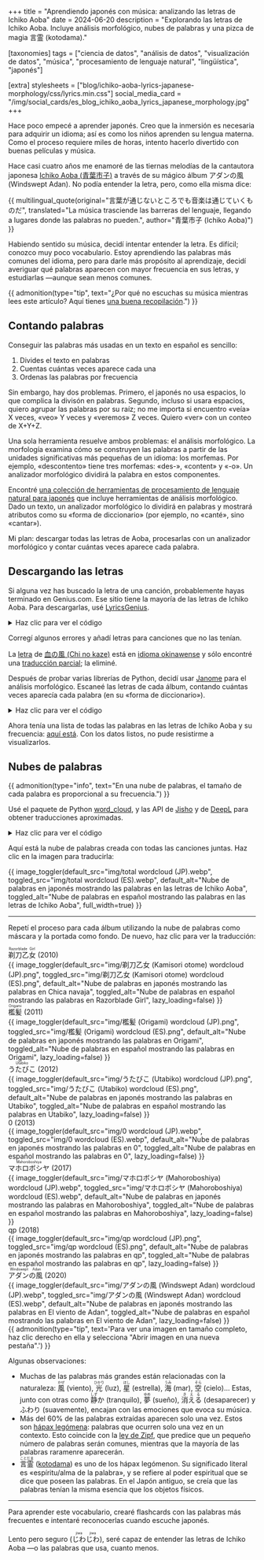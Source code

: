 +++
title = "Aprendiendo japonés con música: analizando las letras de Ichiko Aoba"
date = 2024-06-20
description = "Explorando las letras de Ichiko Aoba. Incluye análisis morfológico, nubes de palabras y una pizca de magia 言霊 (kotodama)."

[taxonomies]
tags = ["ciencia de datos", "análisis de datos", "visualización de datos", "música", "procesamiento de lenguaje natural", "lingüística", "japonés"]

[extra]
stylesheets = ["blog/ichiko-aoba-lyrics-japanese-morphology/css/lyrics.min.css"]
social_media_card = "/img/social_cards/es_blog_ichiko_aoba_lyrics_japanese_morphology.jpg"
+++

Hace poco empecé a aprender japonés. Creo que la inmersión es necesaria para adquirir un idioma; así es como los niños aprenden su lengua materna. Como el proceso requiere miles de horas, intento hacerlo divertido con buenas películas y música.

Hace casi cuatro años me enamoré de las tiernas melodías de la cantautora japonesa [Ichiko Aoba (<ruby>青葉市子</ruby>)](https://ichikoaoba.com/) a través de su mágico álbum <nobr><ruby>アダンの風</ruby></nobr> (Windswept Adan). No podía entender la letra, pero, como ella misma dice:

{{ multilingual_quote(original="言葉が通じないところでも音楽は通じていくものだ", translated="La música trasciende las barreras del lenguaje, llegando a lugares donde las palabras no pueden.", author="<ruby>青葉市子</ruby> (Ichiko Aoba)") }}

Habiendo sentido su música, decidí intentar entender la letra. Es difícil; conozco muy poco vocabulario. Estoy aprendiendo las palabras más comunes del idioma, pero para darle más propósito al aprendizaje, decidí averiguar qué palabras aparecen con mayor frecuencia en sus letras, y estudiarlas —aunque sean menos comunes.

{{ admonition(type="tip", text="¿Por qué no escuchas su música mientras lees este artículo? Aquí tienes [una buena recopilación](https://www.youtube.com/watch?v=ZezziAruUwg).") }}

## Contando palabras

Conseguir las palabras más usadas en un texto en español es sencillo:

1. Divides el texto en palabras
2. Cuentas cuántas veces aparece cada una
3. Ordenas las palabras por frecuencia

Sin embargo, hay dos problemas. Primero, el japonés no usa espacios, lo que complica la divisón en palabras. Segundo, incluso si usara espacios, quiero agrupar las palabras por su raíz; no me importa si encuentro «veía» X veces, «veo» Y veces y «veremos» Z veces. Quiero «ver» con un conteo de X+Y+Z.

Una sola herramienta resuelve ambos problemas: el análisis morfológico. La morfología examina cómo se construyen las palabras a partir de las unidades significativas más pequeñas de un idioma: los morfemas. Por ejemplo, «descontento» tiene tres morfemas: «des-», «content» y «-o». Un analizador morfológico dividirá la palabra en estos componentes.

Encontré [una colección de herramientas de procesamiento de lenguaje natural para japonés](https://github.com/taishi-i/awesome-japanese-nlp-resources) que incluye herramientas de análisis morfológico. Dado un texto, un analizador morfológico lo dividirá en palabras y mostrará atributos como su «forma de diccionario» (por ejemplo, no «canté», sino «cantar»).

Mi plan: descargar todas las letras de Aoba, procesarlas con un analizador morfológico y contar cuántas veces aparece cada palabra.

## Descargando las letras

Si alguna vez has buscado la letra de una canción, probablemente hayas terminado en Genius.com. Ese sitio tiene la mayoría de las letras de Ichiko Aoba. Para descargarlas, usé [LyricsGenius](https://github.com/xathon/LyricsGenius).

<details>
<summary>Haz clic para ver el código</summary>

```python
# Using a fork of LyricsGenius with a bug fix: https://github.com/xathon/LyricsGenius
# pip install git+https://github.com/xathon/LyricsGenius.git
from collections import Counter
from pathlib import Path

import dango
import deepl
import lyricsgenius
import requests
from janome.tokenizer import Tokenizer
from wordcloud import WordCloud


token = "my_genius_api_token"  # Create an account and visit https://genius.com/api-clients
genius = lyricsgenius.Genius(token)

# Configuration.
genius.remove_section_headers = True
genius.excluded_terms = ["(English Translation)"]


def get_lyrics_filename(album_name):
    return f"lyrics_{album_name}.txt"


artist_name = "青葉市子 (Ichiko Aoba)"

# All her albums except a soundtrack (Amiko) and a field recording album (鮎川のしづく [Ayukawa no shizuku]).
albums = [
    "剃刀乙女 (Kamisori otome)",  # 2010
    "檻髪 (Origami)",  # 2011
    "うたびこ (Utabiko)",  # 2012
    "0",  # 2013
    "マホロボシヤ (Mahoroboshiya)",  # 2017
    "qp",  # 2018
    "アダンの風 (Windswept Adan)",  # 2020
]

for album in albums:
    filename = get_lyrics_filename(album)
    # Avoid re-downloading.
    if Path(filename).is_file():
        continue
    album = genius.search_album(album, artist_name)
    album.save_lyrics(extension="txt", sanitize=False, filename=filename)
```

</details>

Corregí algunos errores y añadí letras para canciones que no las tenían.

La [letra](https://genius.com/Ichiko-aoba-chi-no-kaze-lyrics) de [<ruby>血の風</ruby> (Chi no kaze)](https://www.youtube.com/watch?v=inTS9P7yHfA) está en [idioma okinawense](https://es.wikipedia.org/wiki/Idioma_okinawense) y sólo encontré una [traducción parcial](https://note.com/24k/n/n3ab88f856fa0); la eliminé.

Después de probar varias librerías de Python, decidí usar [Janome](https://github.com/mocobeta/janome) para el análisis morfológico. Escaneé las letras de cada álbum, contando cuántas veces aparecía cada palabra (en su «forma de diccionario»).

<details>
<summary>Haz clic para ver el código</summary>

```python
def read_lyrics_from_file(filename):
    with open(filename, "r", encoding="utf-8") as file:
        album_lyrics = file.read()
    return album_lyrics


def analyse_lyrics(text):
    # docs: https://mocobeta.github.io/janome/api/janome.html#janome.tokenizer.Token
    # Each Token object has the following attributes:
    # - surface: the word as it appears in the text
    # - part_of_speech: the part of speech of the word, which can be a compound value like "動詞,自立,*,*"
    # - infl_type: the type of inflection of the word (e.g., "五段・ラ行" for a verb)
    # - infl_form: the form of inflection of the word (e.g., "連用形" for a verb in the continuous form)
    # - base_form: the word in its dictionary/base form (e.g., "行く" for the verb "行った")
    # - reading: the reading of the word in katakana
    # - phonetic: the phonetic representation of the word in katakana
    excluded_pos = [
        "助詞",  # particles
        "記号",  # symbols
        "助動詞",  # auxiliary verbs
        "接尾",  # suffixes
        "接頭詞",  # prefixes
        "非自立",  # dependent words
    ]
    words = Tokenizer().tokenize(text)
    tokens = [
        w.base_form
        for w in words
        if w.surface == clean_text(w.surface)
        and all(pos not in w.part_of_speech.split(",") for pos in excluded_pos)
    ]
    return Counter(tokens)


# Function to remove non-word characters (space, comma, newline…)
def clean_text(text):
    return "".join([c for c in text if c.isalpha()])


total_frequencies = Counter()
album_frequencies = {}

for album in albums:
    filename = get_lyrics_filename(album)
    album_lyrics = read_lyrics_from_file(filename)
    dictionary_form_counter = analyse_lyrics(album_lyrics, tokenizer="janome")
    album_frequencies[album] = dictionary_form_counter
    total_frequencies += dictionary_form_counter
```

</details>

Ahora tenía una lista de todas las palabras en las letras de Ichiko Aoba y su frecuencia: [aquí está](assets/counts.txt). Con los datos listos, no pude resistirme a visualizarlos.

## Nubes de palabras

{{ admonition(type="info", text="En una nube de palabras, el tamaño de cada palabra es proporcional a su frecuencia.") }}

Usé el paquete de Python [word_cloud](https://github.com/amueller/word_cloud/), y las API de [Jisho](https://jisho.org/) y de [DeepL](https://www.deepl.com/) para obtener traducciones aproximadas.

<details>
<summary>Haz clic para ver el código</summary>

```python
def generate_wordcloud(
    counter, album_name, font="NotoSansJP-Regular", output_dir="img/wordclouds"
):
    width = 3000
    height = 3000

    wordcloud = WordCloud(
        font_path=font,
        background_color=None,
        mode="RGBA",
        margin=0,
        width=width,
        height=height,
        color_func=lambda *args, **kwargs: "black",
    ).generate_from_frequencies(counter)

    output_filename = f"{output_dir}/{album_name} WordCloud mask.svg"
    with open(output_filename, "w") as f:
        f.write(wordcloud.to_svg())


for album in albums:
    generate_wordcloud(album_frequencies[album], album)

# Overall cloud.
generate_wordcloud(
    counter=total_frequencies,
    album_name="total",
)

# It's translation time!
# Jisho provided too much context for these, or not the right meaning.
manual_overrides = {
    "ここ": "here",
    "そこ": "there",
    "いる": "to be",
    "マホロボシヤ": "Mahoroboshiya",
    "アダン": "Adan",
    "星": "star",
    "Venus": "Venus",
    "Earth": "Earth",
    "Mars": "Mars",
    "Jupiter": "Jupiter",
    "Saturnus": "Saturnus",
    "Uranus": "Uranus",
    "Neptunus": "Neptunus",
    "Mercurius": "Mercurius",
    "髪": "hair",
    "I": "I",
    "pod": "pod",
    "前": "before",
    "m": "am",
    "am": "am",
    "水": "water",
    "抱く": "to embrace",
    "手のひら": "palm",
    "踊る": "to dance",
    "降る": "to fall",
    "どれ": "which",
    "瞬き": "blink",
    "そば": "near",
    "交わす": "to exchange",
    "開ける": "to open",
    "眠れる": "to sleep",
}


def fetch_translation(word):
    print(f"Fetching translation for {word}…")
    if word in manual_overrides:
        print(f"Manual override: {word} = {manual_overrides[word]}")
        return manual_overrides[word]
    url = f"https://jisho.org/api/v1/search/words?keyword={word}"
    response = requests.get(url)
    if response.status_code == 200:
        data = response.json()
        if data["data"]:
            first_entry = data["data"][0]
            first_sense = first_entry["senses"][0]
            first_translation = first_sense["english_definitions"][0]
            print(f"Translation: {word} = {first_translation}")
            return first_translation
    print(f"Translation not found for {word}.")
    return None


def translate_counter(counter, translation_map):
    translated_counter = Counter()
    for word, frequency in counter.items():
        translation = translation_map.get(word)
        if translation:
            if translation in translated_counter:
                # Multiple words can have the same translation (e.g. "僕" & "私" = "I").
                translated_counter[translation] += frequency
            else:
                translated_counter[translation] = frequency
    return translated_counter


# Fetch translations for all words.
translation_map = {}
for word in total_frequencies.keys():
    translation = fetch_translation(word)
    if translation:
        translation_map[word] = translation

translated_total_frequencies = translate_counter(total_frequencies, translation_map)

translated_album_frequencies = {
    album: translate_counter(freq, translation_map)
    for album, freq in album_frequencies.items()
}

# Translated word clouds.
for album in albums:
    generate_wordcloud(
        counter=translated_album_frequencies[album],
        album_name=album + " translated",
        font="Georgia",
        output_dir="img/wordclouds/masks",
    )

generate_wordcloud(
    counter=translated_total_frequencies,
    album_name="total translated",
    output_dir="img/wordclouds/masks",
    font="Georgia",
)

# Note: I used the SVG masks to complete the word clouds with the album covers in Photoshop.
# I got the covers from https://ichikoaoba.com/discography/.

def translate_to_spanish(english_concepts):
    auth_key = "my_auth_key"
    translator = deepl.Translator(auth_key)
    spanish_translations = {}

    manual_overrides = {
        "you": "tú",
        "which": "cuál",
        "that": "ese",
        "who": "quién",
        "nonexistent": "inexistente",
        "to permit": "permitir",
        "to permit": "permitir",
        "to embrace": "abrazar",
    }

    for concept in english_concepts:
        if concept in manual_overrides:
            print(f"Skipping DeepL for {concept}, using {manual_overrides[concept]}.")
            spanish_translations[concept] = manual_overrides[word]
        else:
            print(f"Translating {concept}…")
            # Some words have context in parentheses. We use the entire input as context, but ask only to translate the word.
            result = translator.translate_text(
                concept,
                source_lang="EN",
                target_lang="ES",
                formality="prefer_less",
            )
            print(f"Translation: {word} = {result.text}")
            spanish_translations[word] = result.text
    return spanish_translations


spanish_translation_map = translate_to_spanish(translated_total_frequencies.keys())

translated_total_frequencies_es = translate_counter(
    translated_total_frequencies, spanish_translation_map
)

translated_album_frequencies_es = {
    album: translate_counter(freq, spanish_translation_map)
    for album, freq in translated_album_frequencies.items()
}

for album in album_frequencies.keys():
    generate_wordcloud(
        counter=translated_album_frequencies_es[album],
        album_name="(ES) " + album,
        output_dir="img/wordclouds/masks",
        font="Georgia",
    )

generate_wordcloud(
    counter=translated_total_frequencies_es,
    album_name="(ES) total",
    output_dir="img/wordclouds/masks",
    font="Georgia",
)
```

</details>

Aquí está la nube de palabras creada con todas las canciones juntas. Haz clic en la imagen para traducirla:

{{ image_toggler(default_src="img/total wordcloud (JP).webp", toggled_src="img/total wordcloud (ES).webp", default_alt="Nube de palabras en japonés mostrando las palabras en las letras de Ichiko Aoba", toggled_alt="Nube de palabras en español mostrando las palabras en las letras de Ichiko Aoba", full_width=true) }}

---

Repetí el proceso para cada álbum utilizando la nube de palabras como máscara y la portada como fondo. De nuevo, haz clic para ver la traducción:

<div class="gallery full-width">
<div class="item">
<div class="caption"><ruby>剃刀乙女<rt>Razorblade Girl</rt></ruby> <span class="year">(2010)</span></div>
{{ image_toggler(default_src="img/剃刀乙女 (Kamisori otome) wordcloud (JP).png", toggled_src="img/剃刀乙女 (Kamisori otome) wordcloud (ES).png", default_alt="Nube de palabras en japonés mostrando las palabras en Chica navaja", toggled_alt="Nube de palabras en español mostrando las palabras en Razorblade Girl", lazy_loading=false) }}
</div>

<div class="item">
<div class="caption"><ruby>檻髪<rt>Origami</rt></ruby> <span class="year">(2011)</span></div>
{{ image_toggler(default_src="img/檻髪 (Origami) wordcloud (JP).png", toggled_src="img/檻髪 (Origami) wordcloud (ES).png", default_alt="Nube de palabras en japonés mostrando las palabras en Origami", toggled_alt="Nube de palabras en español mostrando las palabras en Origami", lazy_loading=false) }}
</div>

<div class="item">
<div class="caption"><ruby>うたびこ<rt>Utabiko</rt></ruby> <span class="year">(2012)</span></div>
{{ image_toggler(default_src="img/うたびこ (Utabiko) wordcloud (JP).png", toggled_src="img/うたびこ (Utabiko) wordcloud (ES).png", default_alt="Nube de palabras en japonés mostrando las palabras en Utabiko", toggled_alt="Nube de palabras en español mostrando las palabras en Utabiko", lazy_loading=false) }}
</div>

<div class="item">
<div class="caption">0 <span class="year">(2013)</span></div>
{{ image_toggler(default_src="img/0 wordcloud (JP).webp", toggled_src="img/0 wordcloud (ES).webp", default_alt="Nube de palabras en japonés mostrando las palabras en 0", toggled_alt="Nube de palabras en español mostrando las palabras en 0", lazy_loading=false) }}
</div>

<div class="item">
<div class="caption"><ruby>マホロボシヤ<rt>Mahoroboshiya</rt></ruby> <span class="year">(2017)</span></div>
{{ image_toggler(default_src="img/マホロボシヤ (Mahoroboshiya) wordcloud (JP).webp", toggled_src="img/マホロボシヤ (Mahoroboshiya) wordcloud (ES).webp", default_alt="Nube de palabras en japonés mostrando las palabras en Mahoroboshiya", toggled_alt="Nube de palabras en español mostrando las palabras en Mahoroboshiya", lazy_loading=false) }}
</div>

<div class="item">
<div class="caption">qp <span class="year">(2018)</span></div>
{{ image_toggler(default_src="img/qp wordcloud (JP).png", toggled_src="img/qp wordcloud (ES).png", default_alt="Nube de palabras en japonés mostrando las palabras en qp", toggled_alt="Nube de palabras en español mostrando las palabras en qp", lazy_loading=false) }}
</div>

<div class="item">
<div class="caption"><ruby>アダンの風<rt>Windswept Adan</rt></ruby> <span class="year">(2020)</span></div>
{{ image_toggler(default_src="img/アダンの風 (Windswept Adan) wordcloud (JP).webp", toggled_src="img/アダンの風 (Windswept Adan) wordcloud (ES).webp", default_alt="Nube de palabras en japonés mostrando las palabras en El viento de Adan", toggled_alt="Nube de palabras en español mostrando las palabras en El viento de Adan", lazy_loading=false) }}
</div>
</div>

<div id="right-click-tip">
{{ admonition(type="tip", text='Para ver una imagen en tamaño completo, haz clic derecho en ella y selecciona "Abrir imagen en una nueva pestaña".') }}
</div>

Algunas observaciones:

- Muchas de las palabras más grandes están relacionadas con la naturaleza: <ruby>風<rt>かぜ</rt></ruby> (viento), <ruby>光<rt>ひかり</rt></ruby> (luz), <ruby>星<rt>ほし</rt></ruby> (estrella), <ruby>海<rt>うみ</rt></ruby> (mar), <ruby>空<rt>そら</rt></ruby> (cielo)... Estas, junto con otras como <ruby>静<rt>しず</rt>か</ruby> (tranquilo), <ruby>夢<rt>ゆめ</rt></ruby> (sueño), <ruby>消<rt>き</rt>える<rt>える</rt></ruby> (desaparecer) y <ruby>ふわり</ruby> (suavemente), encajan con las emociones que evoca su música.
- Más del 60% de las palabras extraídas aparecen solo una vez. Estos son [hápax legómena](https://es.wikipedia.org/wiki/H%C3%A1pax): palabras que ocurren solo una vez en un contexto. Esto coincide con la [ley de Zipf](https://es.wikipedia.org/wiki/Ley_de_Zipf), que predice que un pequeño número de palabras serán comunes, mientras que la mayoría de las palabras raramenre aparecerán.
- <ruby>言霊<rt>ことだま</rt></ruby> ([kotodama](https://blog.oup.com/2014/05/kotodama-japanese-spirit-of-language/)) es uno de los hápax legómenon. Su significado literal es «espíritu/alma de la palabra», y se refiere al poder espiritual que se dice que poseen las palabras. En el Japón antiguo, se creía que las palabras tenían la misma esencia que los objetos físicos.

---

Para aprender este vocabulario, crearé flashcards con las palabras más frecuentes e intentaré reconocerlas cuando escuche japonés.

Lento pero seguro (<ruby>じわ<rt>jiwa</rt>じわ<rt>jiwa</rt></ruby>), seré capaz de entender las letras de Ichiko Aoba —o las palabras que usa, cuanto menos.
